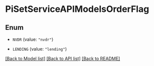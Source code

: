 # PiSetServiceAPIModelsOrderFlag

## Enum


* `NVDR` (value: `"nvdr"`)

* `LENDING` (value: `"lending"`)


[[Back to Model list]](../README.md#documentation-for-models) [[Back to API list]](../README.md#documentation-for-api-endpoints) [[Back to README]](../README.md)


